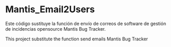 # Mantis_Email2Users
Este código sustituye la función de envío de correos de software de gestión de incidencias opensource Mantis Bug Tracker. 

This project substitute the function send emails Mantis Bug Tracker 
